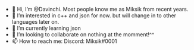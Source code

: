 - 👋 Hi, I’m @Davinchi. Most people know me as Miksik from recent years. 
- 👀 I’m interested in c++ and json for now. but will change in to other languages later on.
- 🌱 I’m currently learning json
- 💞️ I’m looking to collaborate on nothing at the momment!^^
- 📫 How to reach me: Discord: Miksik#0001
<!---
Davinchis/Davinchis is a ✨ special ✨ repository because its `README.md` (this file) appears on your GitHub profile.
You can click the Preview link to take a look at your changes.
--->
